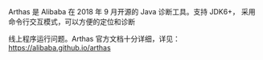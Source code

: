 Arthas 是 Alibaba 在 2018 年 9 月开源的 Java 诊断工具。支持 JDK6+， 采用命令行交互模式，可以方便的定位和诊断

线上程序运行问题。Arthas 官方文档十分详细，详见：https://alibaba.github.io/arthas